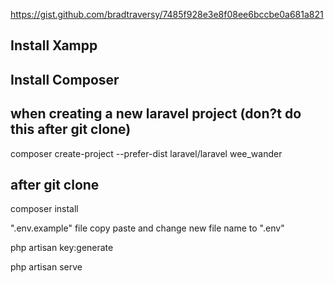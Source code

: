 https://gist.github.com/bradtraversy/7485f928e3e8f08ee6bccbe0a681a821

## Install Xampp

## Install Composer

## when creating a new laravel project (don?t do this after git clone)
composer create-project --prefer-dist laravel/laravel wee_wander

## after git clone

composer install

".env.example" file copy paste and change new file name to ".env"

php artisan key:generate

php artisan serve